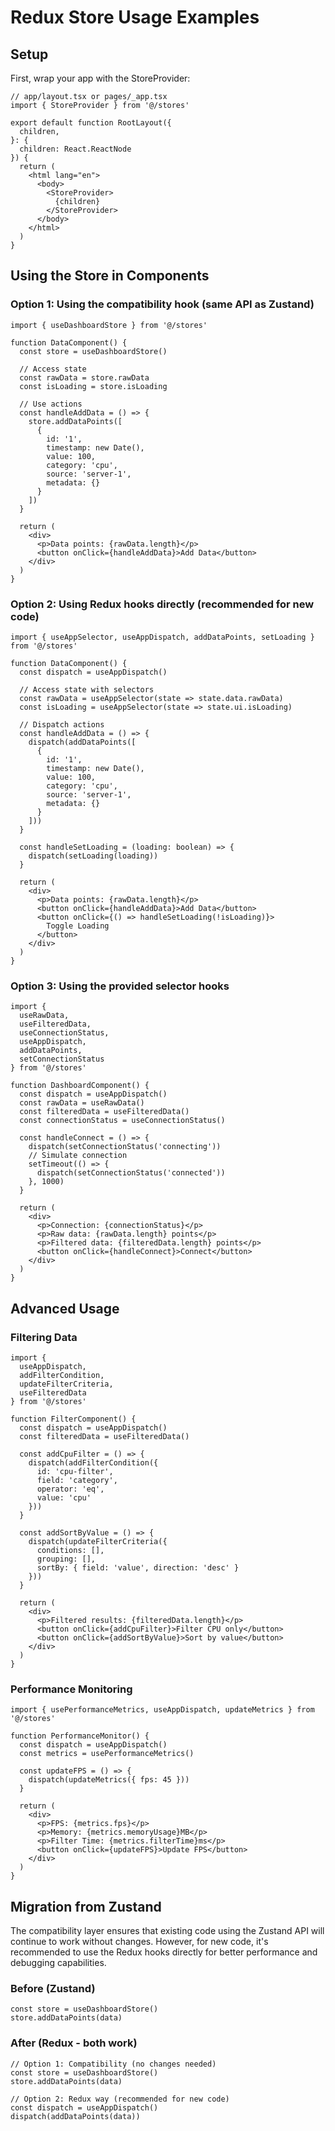 # Redux Store Usage Examples

## Setup

First, wrap your app with the StoreProvider:

```tsx
// app/layout.tsx or pages/_app.tsx
import { StoreProvider } from '@/stores'

export default function RootLayout({
  children,
}: {
  children: React.ReactNode
}) {
  return (
    <html lang="en">
      <body>
        <StoreProvider>
          {children}
        </StoreProvider>
      </body>
    </html>
  )
}
```

## Using the Store in Components

### Option 1: Using the compatibility hook (same API as Zustand)

```tsx
import { useDashboardStore } from '@/stores'

function DataComponent() {
  const store = useDashboardStore()
  
  // Access state
  const rawData = store.rawData
  const isLoading = store.isLoading
  
  // Use actions
  const handleAddData = () => {
    store.addDataPoints([
      {
        id: '1',
        timestamp: new Date(),
        value: 100,
        category: 'cpu',
        source: 'server-1',
        metadata: {}
      }
    ])
  }
  
  return (
    <div>
      <p>Data points: {rawData.length}</p>
      <button onClick={handleAddData}>Add Data</button>
    </div>
  )
}
```

### Option 2: Using Redux hooks directly (recommended for new code)

```tsx
import { useAppSelector, useAppDispatch, addDataPoints, setLoading } from '@/stores'

function DataComponent() {
  const dispatch = useAppDispatch()
  
  // Access state with selectors
  const rawData = useAppSelector(state => state.data.rawData)
  const isLoading = useAppSelector(state => state.ui.isLoading)
  
  // Dispatch actions
  const handleAddData = () => {
    dispatch(addDataPoints([
      {
        id: '1',
        timestamp: new Date(),
        value: 100,
        category: 'cpu',
        source: 'server-1',
        metadata: {}
      }
    ]))
  }
  
  const handleSetLoading = (loading: boolean) => {
    dispatch(setLoading(loading))
  }
  
  return (
    <div>
      <p>Data points: {rawData.length}</p>
      <button onClick={handleAddData}>Add Data</button>
      <button onClick={() => handleSetLoading(!isLoading)}>
        Toggle Loading
      </button>
    </div>
  )
}
```

### Option 3: Using the provided selector hooks

```tsx
import { 
  useRawData, 
  useFilteredData, 
  useConnectionStatus,
  useAppDispatch,
  addDataPoints,
  setConnectionStatus
} from '@/stores'

function DashboardComponent() {
  const dispatch = useAppDispatch()
  const rawData = useRawData()
  const filteredData = useFilteredData()
  const connectionStatus = useConnectionStatus()
  
  const handleConnect = () => {
    dispatch(setConnectionStatus('connecting'))
    // Simulate connection
    setTimeout(() => {
      dispatch(setConnectionStatus('connected'))
    }, 1000)
  }
  
  return (
    <div>
      <p>Connection: {connectionStatus}</p>
      <p>Raw data: {rawData.length} points</p>
      <p>Filtered data: {filteredData.length} points</p>
      <button onClick={handleConnect}>Connect</button>
    </div>
  )
}
```

## Advanced Usage

### Filtering Data

```tsx
import { 
  useAppDispatch, 
  addFilterCondition, 
  updateFilterCriteria,
  useFilteredData 
} from '@/stores'

function FilterComponent() {
  const dispatch = useAppDispatch()
  const filteredData = useFilteredData()
  
  const addCpuFilter = () => {
    dispatch(addFilterCondition({
      id: 'cpu-filter',
      field: 'category',
      operator: 'eq',
      value: 'cpu'
    }))
  }
  
  const addSortByValue = () => {
    dispatch(updateFilterCriteria({
      conditions: [],
      grouping: [],
      sortBy: { field: 'value', direction: 'desc' }
    }))
  }
  
  return (
    <div>
      <p>Filtered results: {filteredData.length}</p>
      <button onClick={addCpuFilter}>Filter CPU only</button>
      <button onClick={addSortByValue}>Sort by value</button>
    </div>
  )
}
```

### Performance Monitoring

```tsx
import { usePerformanceMetrics, useAppDispatch, updateMetrics } from '@/stores'

function PerformanceMonitor() {
  const dispatch = useAppDispatch()
  const metrics = usePerformanceMetrics()
  
  const updateFPS = () => {
    dispatch(updateMetrics({ fps: 45 }))
  }
  
  return (
    <div>
      <p>FPS: {metrics.fps}</p>
      <p>Memory: {metrics.memoryUsage}MB</p>
      <p>Filter Time: {metrics.filterTime}ms</p>
      <button onClick={updateFPS}>Update FPS</button>
    </div>
  )
}
```

## Migration from Zustand

The compatibility layer ensures that existing code using the Zustand API will continue to work without changes. However, for new code, it's recommended to use the Redux hooks directly for better performance and debugging capabilities.

### Before (Zustand)
```tsx
const store = useDashboardStore()
store.addDataPoints(data)
```

### After (Redux - both work)
```tsx
// Option 1: Compatibility (no changes needed)
const store = useDashboardStore()
store.addDataPoints(data)

// Option 2: Redux way (recommended for new code)
const dispatch = useAppDispatch()
dispatch(addDataPoints(data))
```